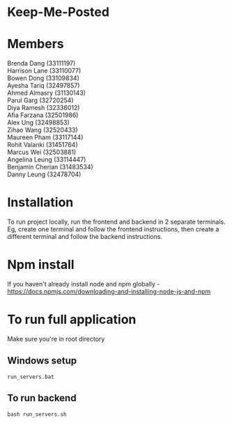 # Keep-Me-Posted

# Members
Brenda Dang (33111197)\
Harrison Lane (33110077)\
Bowen Dong (33109834)\
Ayesha Tariq (32497857)\
Ahmed Almasry (31130143)\
Parul Garg (32720254)\
Diya Ramesh (32336012)\
Afia Farzana (32501986)\
Alex Ung (32498853)\
Zihao Wang (32520433)\
Maureen Pham (33117144)\
Rohit Valanki (31451764)\
Marcus Wei (32503881)\
Angelina Leung (33114447)\
Benjamin Cherian (31483534)\
Danny Leung (32478704)

# Installation

To run project locally, run the frontend and backend in 2 separate terminals. Eg, create one terminal and follow the frontend instructions, then create a different terminal and follow the backend instructions.

# Npm install 

If you haven't already install node and npm globally - https://docs.npmjs.com/downloading-and-installing-node-js-and-npm 

# To run full application
Make sure you're in root directory

## Windows setup
```console
run_servers.bat
```

## To run backend
```console
bash run_servers.sh
```